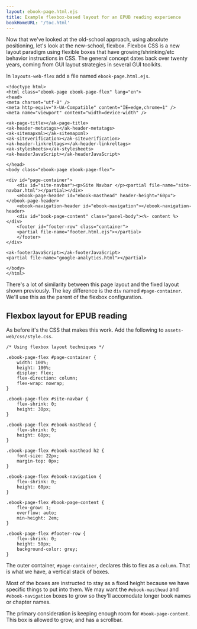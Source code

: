 ```yaml
---
layout: ebook-page.html.ejs
title: Example flexbox-based layout for an EPUB reading experience
bookHomeURL: '/toc.html'
---
```


Now that we've looked at the old-school approach, using absolute positioning, let's look at the new-school, flexbox.  Flexbox CSS is a new layout paradigm using flexible boxes that have growing/shrinking/etc behavior instructions in CSS.  The general concept dates back over twenty years, coming from GUI layout strategies in several GUI toolkits.  

In `layouts-web-flex` add a file named `ebook-page.html.ejs`.

```
<!doctype html>
<html class="ebook-page ebook-page-flex" lang="en">
<head>
<meta charset="utf-8" />
<meta http-equiv="X-UA-Compatible" content="IE=edge,chrome=1" />
<meta name="viewport" content="width=device-width" />

<ak-page-title></ak-page-title>
<ak-header-metatags></ak-header-metatags>
<ak-sitemapxml></ak-sitemapxml>
<ak-siteverification></ak-siteverification>
<ak-header-linkreltags></ak-header-linkreltags>
<ak-stylesheets></ak-stylesheets>
<ak-headerJavaScript></ak-headerJavaScript>

</head>
<body class="ebook-page ebook-page-flex">

<div id="page-container">
    <div id="site-navbar"><p>Site Navbar </p><partial file-name="site-navbar.html"></partial></div>
    <ebook-page-header id="ebook-masthead" header-height="60px"></ebook-page-header>
    <ebook-navigation-header id="ebook-navigation"></ebook-navigation-header>
    <div id="book-page-content" class="panel-body"><%- content %></div>
    <footer id="footer-row" class="container">
    <partial file-name="footer.html.ejs"></partial>
    </footer>
</div>

<ak-footerJavaScript></ak-footerJavaScript>
<partial file-name="google-analytics.html"></partial>

</body>
</html>
```

There's a lot of similarity between this page layout and the fixed layout shown previously.  The key difference is the `div` named `#page-container`.  We'll use this as the parent of the flexbox configuration.

## Flexbox layout for EPUB reading

As before it's the CSS that makes this work.  Add the following to `assets-web/css/style.css`.

```
/* Using flexbox layout techniques */

.ebook-page-flex #page-container {
    width: 100%;
    height: 100%;
    display: flex;
    flex-direction: column;
    flex-wrap: nowrap;
}

.ebook-page-flex #site-navbar {
    flex-shrink: 0;
    height: 30px;
}

.ebook-page-flex #ebook-masthead {
    flex-shrink: 0;
    height: 60px;
}

.ebook-page-flex #ebook-masthead h2 {
    font-size: 22px;
    margin-top: 0px;
}

.ebook-page-flex #ebook-navigation {
    flex-shrink: 0;
    height: 60px;
}

.ebook-page-flex #book-page-content {
    flex-grow: 1;
    overflow: auto;
    min-height: 2em;
}

.ebook-page-flex #footer-row {
    flex-shrink: 0;
    height: 50px;
    background-color: grey;
}
```

The outer container, `#page-container`, declares this to flex as a `column`.  That is what we have, a vertical stack of boxes.

Most of the boxes are instructed to stay as a fixed height because we have specific things to put into them.  We may want the `#ebook-masthead` and `#ebook-navigation` boxes to grow so they'll accomodate longer book names or chapter names.  

The primary consideration is keeping enough room for `#book-page-content`.  This box is allowed to grow, and has a scrollbar.
